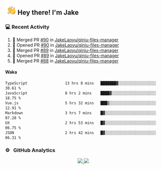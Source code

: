 <img alt="Night Coding" src="./assets/Hand%20Wave.gif" width='40' align="left"/><h2>Hey there! I'm Jake</h2>

### 💻 Recent Activity

<!--START_SECTION:activity-->
1. 🎉 Merged PR [#90](https://github.com/JakeLaoyu/qiniu-files-manager/pull/90) in [JakeLaoyu/qiniu-files-manager](https://github.com/JakeLaoyu/qiniu-files-manager)
2. 💪 Opened PR [#90](https://github.com/JakeLaoyu/qiniu-files-manager/pull/90) in [JakeLaoyu/qiniu-files-manager](https://github.com/JakeLaoyu/qiniu-files-manager)
3. 🎉 Merged PR [#89](https://github.com/JakeLaoyu/qiniu-files-manager/pull/89) in [JakeLaoyu/qiniu-files-manager](https://github.com/JakeLaoyu/qiniu-files-manager)
4. 💪 Opened PR [#89](https://github.com/JakeLaoyu/qiniu-files-manager/pull/89) in [JakeLaoyu/qiniu-files-manager](https://github.com/JakeLaoyu/qiniu-files-manager)
5. 🎉 Merged PR [#88](https://github.com/JakeLaoyu/qiniu-files-manager/pull/88) in [JakeLaoyu/qiniu-files-manager](https://github.com/JakeLaoyu/qiniu-files-manager)
<!--END_SECTION:activity-->

#### Waka

<!--START_SECTION:waka-->

```text
TypeScript                 13 hrs 8 mins   ███████▓░░░░░░░░░░░░░░░░░   30.61 %
JavaScript                 8 hrs 2 mins    ████▓░░░░░░░░░░░░░░░░░░░░   18.75 %
Vue.js                     5 hrs 32 mins   ███▒░░░░░░░░░░░░░░░░░░░░░   12.91 %
Markdown                   3 hrs 7 mins    █▓░░░░░░░░░░░░░░░░░░░░░░░   07.28 %
UX                         2 hrs 53 mins   █▓░░░░░░░░░░░░░░░░░░░░░░░   06.75 %
JSON                       2 hrs 42 mins   █▓░░░░░░░░░░░░░░░░░░░░░░░   06.31 %
```

<!--END_SECTION:waka-->

### ⚙️ &nbsp; GitHub Analytics

<p align="center">
<a href="https://github.com/JakeLaoyu">
  <img height="180em" src="https://github-readme-stats-eight-theta.vercel.app/api?username=jakelaoyu&show_icons=true&theme=algolia&include_all_commits=true&count_private=true"/>
  <img height="180em" src="https://github-readme-stats-eight-theta.vercel.app/api/top-langs/?username=jakelaoyu&layout=compact&langs_count=8&theme=algolia&hide=html"/>
</a>
</p>

<!-- ### 🤝🏻 &nbsp; Connect with Me

<p align="center">
<a href="https://i.jakeyu.top"><img src="https://img.shields.io/badge/-i.jakeyu.top-3423A6?style=flat&logo=Google-Chrome&logoColor=white"/></a>
<a href="mailto:jake.laoyu@gmail.com"><img src="https://img.shields.io/badge/-jake.laoyu@gmail.com-D14836?style=flat&logo=Gmail&logoColor=white"/></a>
</p> -->
